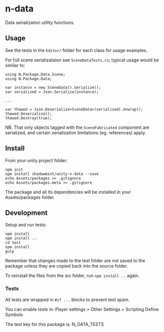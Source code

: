 # n-data

Data serialization utility functions.

## Usage

See the tests in the `Editor/` folder for each class for usage examples.

For full scene serializataion see `SceneDataTests.cs`; typical usage would
be similar to:

    using N.Package.Data.Scene;
    using N.Package.Data;

    var instance = new SceneData().Serialize();
    var serialized = Json.Serialize(instance);

    ...

    var thawed = Json.Deserialize<SceneData>(serialized).Unwrap();
    thawed.Deserialize();
    thawed.Destroy(true);

NB. That only objects tagged with the `SceneFabricated` component are serialized,
and certain serialization limitations (eg. references) apply.

## Install

From your unity project folder:

    npm init
    npm install shadowmint/unity-n-data --save
    echo Assets/packages >> .gitignore
    echo Assets/packages.meta >> .gitignore

The package and all its dependencies will be installed in
your Assets/packages folder.

## Development

Setup and run tests:

    npm install
    npm install ..
    cd test
    npm install
    gulp

Remember that changes made to the test folder are not saved to the package
unless they are copied back into the source folder.

To reinstall the files from the src folder, run `npm install ..` again.

### Tests

All tests are wrapped in `#if ...` blocks to prevent test spam.

You can enable tests in: Player settings > Other Settings > Scripting Define Symbols

The test key for this package is: N_DATA_TESTS
